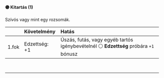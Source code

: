 #### 🟣 Kitartás (1)

Szívós vagy mint egy rozsomák.

| |  Követelmény | Hatás  |
| :----------- | :----------- | :----------- |
| 1.fok | Edzettség: +1 | Úszás, futás, vagy egyéb tartós igénybevételnél ⚪ **Edzettség** próbára `+1` bónusz |

<br />

---
